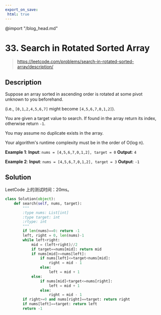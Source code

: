 ```yaml
---
export_on_save:
 html: true
---
```


@import "/blog_head.md"

# 33. Search in Rotated Sorted Array

> <https://leetcode.com/problems/search-in-rotated-sorted-array/description/>

## Description

Suppose an array sorted in ascending order is rotated at some pivot unknown to you beforehand.

(i.e., `[0,1,2,4,5,6,7]` might become `[4,5,6,7,0,1,2]`).

You are given a target value to search. If found in the array return its index, otherwise return `-1`.

You may assume no duplicate exists in the array.

Your algorithm's runtime complexity must be in the order of O(log n).


**Example 1**:
**Input**: `nums = [4,5,6,7,0,1,2], target = 0`
**Output**: `4`

**Example 2**:
**Input**: `nums = [4,5,6,7,0,1,2], target = 3`
**Output**: `-1`

## Solution

LeetCode 上的测试时间：20ms。
```python {class=line-numbers}
class Solution(object):
    def search(self, nums, target):
        """
        :type nums: List[int]
        :type target: int
        :rtype: int
        """
        if len(nums)==0: return -1
        left, right = 0, len(nums)-1
        while left<right:
            mid = (left+right)//2
            if target==nums[mid]: return mid
            if nums[mid]>=nums[left]:
                if nums[left]<=target<nums[mid]:
                    right = mid - 1
                else:
                    left = mid + 1
            else:
                if nums[mid]<target<=nums[right]:
                    left = mid + 1
                else:
                    right = mid - 1
        if right>=0 and nums[right]==target: return right
        if nums[left]==target: return left
        return -1
```
